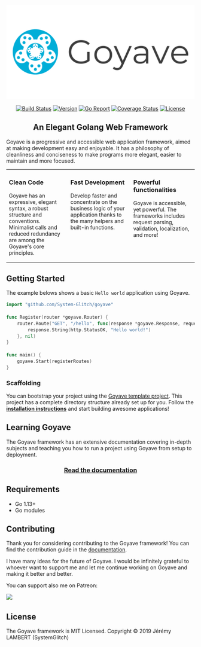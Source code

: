 <p align="center">
    <img src="resources/img/logo/goyave_text.png" alt="Goyave Logo" width="550"/>
</p>

<p align="center">
    <a href="https://travis-ci.com/System-Glitch/goyave"><img src="https://api.travis-ci.com/System-Glitch/goyave.svg" alt="Build Status"/></a>
    <a href="https://github.com/System-Glitch/goyave/releases"><img src="https://img.shields.io/github/v/release/System-Glitch/goyave?include_prereleases" alt="Version"/></a>
    <a href="https://goreportcard.com/report/github.com/System-Glitch/goyave"><img src="https://goreportcard.com/badge/github.com/System-Glitch/goyave" alt="Go Report"/></a>
    <a href="https://coveralls.io/github/System-Glitch/goyave?branch=master"><img src="https://coveralls.io/repos/github/System-Glitch/goyave/badge.svg" alt="Coverage Status"/></a>
    <a href="https://github.com/System-Glitch/goyave/blob/master/LICENSE"><img src="https://img.shields.io/dub/l/vibe-d.svg" alt="License"/></a>
</p>

<h2 align="center">An Elegant Golang Web Framework</h2>

Goyave is a progressive and accessible web application framework, aimed at making development easy and enjoyable. It has a philosophy of cleanliness and conciseness to make programs more elegant, easier to maintain and more focused.

<table>
    <tr>
        <td valign="top">
            <h3>Clean Code</h3>
            <p>Goyave has an expressive, elegant syntax, a robust structure and conventions. Minimalist calls and reduced redundancy are among the Goyave's core principles.</p>
        </td>
        <td valign="top">
            <h3>Fast Development</h3>
            <p>Develop faster and concentrate on the business logic of your application thanks to the many helpers and built-in functions.</p>
        </td>
        <td valign="top">
            <h3>Powerful functionalities</h3>
            <p>Goyave is accessible, yet powerful. The frameworks includes request parsing, validation, localization, and more!</p>
        </td>
    </tr>
</table>

## Getting Started

The example belows shows a basic `Hello world` application using Goyave.

``` go
import "github.com/System-Glitch/goyave"

func Register(router *goyave.Router) {
	router.Route("GET", "/hello", func(response *goyave.Response, request *goyave.Request) {
	    response.String(http.StatusOK, "Hello world!")
    }, nil)
}

func main() {
	goyave.Start(registerRoutes)
}
```

### Scaffolding

You can bootstrap your project using the [Goyave template project](https://github.com/System-Glitch/goyave-template). This project has a complete directory structure already set up for you. Follow the **[installation instructions](https://system-glitch.github.io/goyave/guide/installation#template-project)** and start building awesome applications!

## Learning Goyave

The Goyave framework has an extensive documentation covering in-depth subjects and teaching you how to run a project using Goyave from setup to deployment.

<a href="https://system-glitch.github.io/goyave/guide/installation"><h3 align="center">Read the documentation</h3></a>

## Requirements

- Go 1.13+
- Go modules

## Contributing

Thank you for considering contributing to the Goyave framework! You can find the contribution guide in the [documentation](https://system-glitch.github.io/goyave/guide/contribution-guide.html).

I have many ideas for the future of Goyave. I would be infinitely grateful to whoever want to support me and let me continue working on Goyave and making it better and better.

You can support also me on Patreon:

<a href="https://www.patreon.com/bePatron?u=25997573">
	<img src="https://c5.patreon.com/external/logo/become_a_patron_button@2x.png" width="160">
</a>

## License

The Goyave framework is MIT Licensed. Copyright © 2019 Jérémy LAMBERT (SystemGlitch) 
